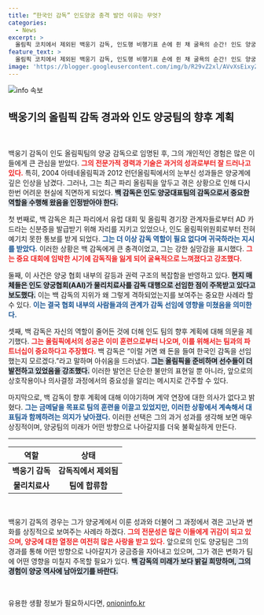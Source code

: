 ```yaml
---
title: “한국인 감독” 인도양궁 충격 발언 이유는 무엇?
categories:
  - News
excerpt: >
  올림픽 코치에서 제외된 백웅기 감독, 인도행 비행기표 손에 쥔 채 굴욕의 순간! 인도 양궁팀과 함께한 2년의 노력은 어디로? 파리올림픽을 앞두고 일어난 충격적인 해프닝의 전말을 공개합니다!
feature_text: >
  올림픽 코치에서 제외된 백웅기 감독, 인도행 비행기표 손에 쥔 채 굴욕의 순간! 인도 양궁팀과 함께한 2년의 노력은 어디로? 파리올림픽을 앞두고 일어난 충격적인 해프닝의 전말을 공개합니다!
image: 'https://blogger.googleusercontent.com/img/b/R29vZ2xl/AVvXsEixyZcFfHzMRdzZMjFBmAUKJYCLCGyLL1o632UiGVXcaFdKo_bkvkuCioo0uUKlGfBVcT3P84aROyZIXSBEx3Aw5nCQ3pTgDom1WDC4m8eifvWiAmWEEVb4x6G_l8C0QH225ldMjyaFvpxGEBGNO37VmDTDMHGhJPq73UglMfDca1-0aw/s1600/blogspot.png'
---
```


<p><img src="https://blogger.googleusercontent.com/img/b/R29vZ2xl/AVvXsEixyZcFfHzMRdzZMjFBmAUKJYCLCGyLL1o632UiGVXcaFdKo_bkvkuCioo0uUKlGfBVcT3P84aROyZIXSBEx3Aw5nCQ3pTgDom1WDC4m8eifvWiAmWEEVb4x6G_l8C0QH225ldMjyaFvpxGEBGNO37VmDTDMHGhJPq73UglMfDca1-0aw/s1600/blogspot.png" alt="info 속보" /></p>

<h2 data-ke-size="size26">백웅기의 올림픽 감독 경과와 인도 양궁팀의 향후 계획</h2>

<p data-ke-size="size16">&nbsp;</p>

<p>백웅기 감독이 인도 올림픽팀의 양궁 감독으로 임명된 후, 그의 개인적인 경험은 많은 이들에게 큰 관심을 받았다. <b><span style="color: #ee2323;">그의 전문가적 경력과 기술은 과거의 성과로부터 잘 드러나고 있다.</span></b> 특히, 2004 아테네올림픽과 2012 런던올림픽에서의 눈부신 성과들은 양궁계에 깊은 인상을 남겼다. 그러나, 그는 최근 파리 올림픽을 앞두고 겪은 상황으로 인해 다시 한번 어려운 현실에 직면하게 되었다. <b><span style="background-color: #21538527;">백 감독은 인도 양궁대표팀의 감독으로서 중요한 역할을 수행해 왔음을 인정받아야 한다.</span></b></p>

<p>첫 번째로, 백 감독은 최근 파리에서 유럽 대회 및 올림픽 경기장 관계자들로부터 AD 카드라는 신분증을 발급받기 위해 자리를 지키고 있었으나, 인도 올림픽위원회로부터 전혀 예기치 못한 통보를 받게 되었다. <b><span style="color: #1a5490;">그는 더 이상 감독 역할이 필요 없다며 귀국하라는 지시를 받았다.</span></b> 이러한 상황은 백 감독에게 큰 충격이었고, 그는 강한 실망감을 표시했다. <b><span style="color: #ee2323;">그는 중요 대회에 임박한 시기에 감독직을 잃게 되어 굴욕적으로 느껴졌다고 강조했다.</span></b></p>

<p>둘째, 이 사건은 양궁 협회 내부의 갈등과 권력 구조의 복잡함을 반영하고 있다. <b><span style="background-color: #21538527;">현지 매체들은 인도 양궁협회(AAI)가 물리치료사를 감독 대행으로 선임한 점이 주목받고 있다고 보도했다.</span></b> 이는 백 감독의 지위가 왜 그렇게 격하되었는지를 보여주는 중요한 사례라 할 수 있다. <b><span style="color: #1a5490;">이는 결국 협회 내부의 사람들과의 관계가 감독 선임에 영향을 미쳤음을 의미한다.</span></b></p>

<p>셋째, 백 감독은 자신의 역할이 줄어든 것에 더해 인도 팀의 향후 계획에 대해 의문을 제기했다. <b><span style="color: #ee2323;">그는 올림픽에서의 성공은 이미 훈련으로부터 나오며, 이를 위해서는 팀과의 파트너십이 중요하다고 주장했다.</span></b> 백 감독은 “이럴 거면 왜 돈을 들여 한국인 감독을 선임했는지 모르겠다.”라고 말하며 아쉬움을 드러냈다. <b><span style="background-color: #21538527;">그는 올림픽을 준비하며 선수들이 더 발전하고 있었음을 강조했다.</span></b> 이러한 발언은 단순한 불만의 표현일 뿐 아니라, 앞으로의 상호작용이나 의사결정 과정에서의 중요성을 알리는 메시지로 간주할 수 있다.</p>

<p>마지막으로, 백 감독이 향후 계획에 대해 이야기하며 계약 연장에 대한 의사가 없다고 밝혔다. <b><span style="color: #1a5490;">그는 금메달을 목표로 팀의 훈련을 이끌고 있었지만, 이러한 상황에서 계속해서 대표팀과 함께하려는 의지가 낮아졌다.</span></b> 이러한 선택은 그의 과거 성과를 생각해 보면 매우 상징적이며, 양궁팀의 미래가 어떤 방향으로 나아갈지를 더욱 불확실하게 만든다. </p>

<hr>

<table style="width: 100%; border-collapse: collapse;">
  <thead>
    <tr>
      <th style="text-align: center;">역할</th>
      <th style="text-align: center;">상태</th>
    </tr>
  </thead>
  <tbody>
    <tr>
      <td style="text-align: center; height: 17px;"><b>백웅기 감독</b></td>
      <td style="text-align: center; height: 17px;"><b>감독직에서 제외됨</b></td>
    </tr>
    <tr>
      <td style="text-align: center; height: 17px;"><b>물리치료사</b></td>
      <td style="text-align: center; height: 17px;"><b>팀에 합류함</b></td>
    </tr>
  </tbody>
</table>

<p data-ke-size="size16">&nbsp;</p>

<p>백웅기 감독의 경우는 그가 양궁계에서 이룬 성과와 더불어 그 과정에서 겪은 고난과 변화를 상징적으로 보여주는 사례라 하겠다. <b><span style="color: #ee2323;">그의 전문성은 많은 이들에게 귀감이 되고 있으며, 양궁에 대한 열정은 여전히 많은 사랑을 받고 있다.</span></b> 앞으로의 인도 양궁팀은 그의 경과를 통해 어떤 방향으로 나아갈지가 궁금증을 자아내고 있으며, 그가 겪은 변화가 팀에 어떤 영향을 미칠지 주목할 필요가 있다. <b><span style="background-color: #21538527;">백 감독의 미래가 보다 밝길 희망하며, 그의 경험이 양궁 역사에 남아있기를 바란다.</span></b></p>

<p data-ke-size="size16">&nbsp;</p>
유용한 생활 정보가 필요하시다면, <a href="https://onioninfo.kr" rel="dofollow">onioninfo.kr</a>


